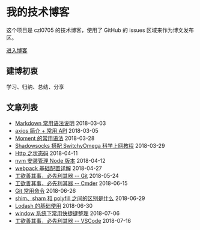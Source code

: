 # 我的技术博客
这个项目是 czl0705 的技术博客，使用了 GitHub 的 issues 区域来作为博文发布区。

[进入博客](https://github.com/czl0705/blog/issues)

## 建博初衷
学习、归纳、总结、分享

## 文章列表
- [Markdown 常用语法说明](https://github.com/czl0705/blog/issues/2) 2018-03-03
- [axios 简介 + 常用 API](https://github.com/czl0705/blog/issues/3) 2018-03-05
- [Moment 的常用语法](https://github.com/czl0705/blog/issues/9) 2018-03-28
- [Shadowsocks 搭配 SwitchyOmega 科学上网教程](https://github.com/czl0705/blog/issues/20) 2018-03-29
- [Http 之状态码](https://github.com/czl0705/blog/issues/23) 2018-04-11
- [nvm 安装管理 Node 版本](https://github.com/czl0705/blog/issues/15) 2018-04-12
- [webpack 基础配置详解](https://github.com/czl0705/blog/issues/1) 2018-04-27
- [工欲善其事，必先利其器 -- Git](https://github.com/czl0705/blog/issues/25) 2018-05-24
- [工欲善其事，必先利其器 -- Cmder](https://github.com/czl0705/blog/issues/26) 2018-06-15
- [Git 常用命令](https://github.com/czl0705/blog/issues/19) 2018-06-26
- [shim、sham 和 polyfill 之间的区别是什么](https://github.com/czl0705/blog/issues/28) 2018-06-29
- [Lodash 的基础使用](https://github.com/czl0705/blog/issues/5) 2018-06-30
- [window 系统下常用快捷键整理](https://github.com/czl0705/blog/issues/29) 2018-07-06
- [工欲善其事，必先利其器 -- VSCode](https://github.com/czl0705/blog/issues/22) 2018-07-16